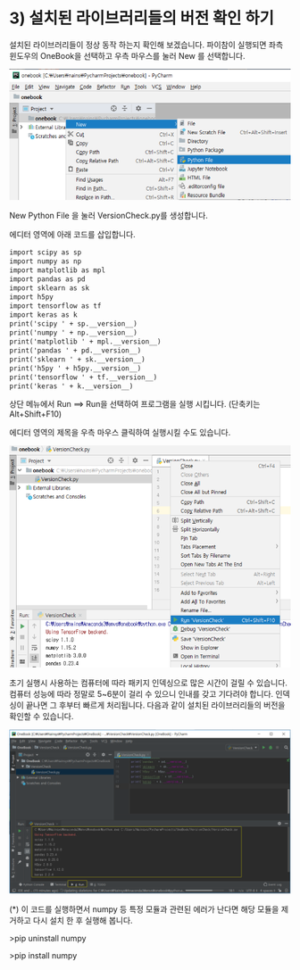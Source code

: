 # 3) 설치된 라이브러리들의 버전 확인 하기

설치된 라이브러리들이 정상 동작 하는지 확인해 보겠습니다. 파이참이 실행되면 좌측 윈도우의 OneBook을 선택하고 우측 마우스를 눌러 New 를 선택합니다.

![](../../../.gitbook/assets/215310.png)

New Python File 을 눌러 VersionCheck.py를 생성합니다.

에디터 영역에 아래 코드를 삽입합니다.

```
import scipy as sp
import numpy as np
import matplotlib as mpl
import pandas as pd
import sklearn as sk
import h5py
import tensorflow as tf
import keras as k
print('scipy ' + sp.__version__)
print('numpy ' + np.__version__)
print('matplotlib ' + mpl.__version__)
print('pandas ' + pd.__version__)
print('sklearn ' + sk.__version__)
print('h5py ' + h5py.__version__)
print('tensorflow ' + tf.__version__)
print('keras ' + k.__version__)
```

상단 메뉴에서 Run ==> Run을 선택하여 프로그램을 실행 시킵니다. (단축키는 Alt+Shift+F10)

에디터 영역의 제목을 우측 마우스 클릭하여 실행시킬 수도 있습니다.

![](../../../.gitbook/assets/215311.png)

초기 실행시 사용하는 컴퓨터에 따라 패키지 인덱싱으로 많은 시간이 걸릴 수 있습니다. 컴퓨터 성능에 따라 정말로 5\~6분이 걸리 수 있으니 인내를 갖고 기다려야 합니다. 인덱싱이 끝나면 그 후부터 빠르게 처리됩니다. 다음과 같이 설치된 라이브러리들의 버전을 확인할 수 있습니다.

![](../../../.gitbook/assets/21527.png)

(\*) 이 코드를 실행하면서 numpy 등 특정 모듈과 관련된 에러가 난다면 해당 모듈을 제거하고 다시 설치 한 후 실행해 봅니다.

\>pip uninstall numpy

\>pip install numpy
